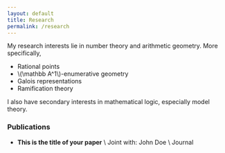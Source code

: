 ```yaml
---
layout: default
title: Research
permalink: /research
---
```

My research interests lie in number theory and arithmetic geometry. More specifically, 

- Rational points
- \\(\mathbb A^1\\)-enumerative geometry
- Galois representations
- Ramification theory

I also have secondary interests in mathematical logic, especially model theory. 
### Publications
- **This is the title of your paper** \\
Joint with: John Doe  \\
Journal